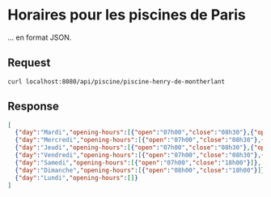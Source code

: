 # Horaires pour les piscines de Paris

... en format JSON.

## Request

`curl localhost:8080/api/piscine/piscine-henry-de-montherlant`

## Response

```json
[
  {"day":"Mardi","opening-hours":[{"open":"07h00","close":"08h30"},{"open":"11h30","close":"13h30"},{"open":"16h45","close":"22h00"}]},
  {"day":"Mercredi","opening-hours":[{"open":"07h00","close":"08h30"},{"open":"11h30","close":"18h00"}]},
  {"day":"Jeudi","opening-hours":[{"open":"07h00","close":"08h30"},{"open":"11h30","close":"13h30"}]},
  {"day":"Vendredi","opening-hours":[{"open":"07h00","close":"08h30"},{"open":"11h30","close":"13h30"}]},
  {"day":"Samedi","opening-hours":[{"open":"07h00","close":"18h00"}]},
  {"day":"Dimanche","opening-hours":[{"open":"08h00","close":"18h00"}]},
  {"day":"Lundi","opening-hours":[]}
]
```